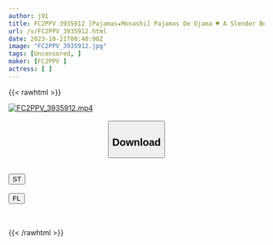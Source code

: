 ```yaml
---
author: j91
title: FC2PPV 3935912 [Pajamas★Monashi] Pajamas De Ojama ♥ A Slender Beauty With An Outstanding Style And A Tall Height, Weighing Only 38 Kg ♥ A Neat And Mature-Looking JD Becomes Erotic ♥ A Thick Cock Enters Her Extremely Slender Body ~ ♥
url: /v/FC2PPV_3935912.html
date: 2023-10-21T00:40:00Z
image: "FC2PPV_3935912.jpg"
tags: [Uncensored, ]
maker: [FC2PPV ]
actress: [ ]
---
```



{{< rawhtml >}}

<div class="video" data-videoid="aqvr8kRWorCxBBb">
    <a href="javascript:;">
        <img src="https://my.j91.asia/v/FC2PPV_3935912.jpg" width="WIDTH" height="HEIGHT" alt="FC2PPV_3935912.mp4" loading="lazy">
    </a>
</div>

<script type="text/javascript" src="https://j91.asia/asset/on-demand-st.js"></script>

<br>
  <link rel="stylesheet" href="https://j91.asia/asset/bs5.css">
  
  <center>
  <button class="btn btn-primary" type="button" data-bs-toggle="collapse" data-bs-target=".multi-collapse" aria-expanded="false" aria-controls="multiCollapseExample1 multiCollapseExample2"><h2>Download</h2></button></center>
</p>
<div class="row">
  <div class="col">
    <div class="collapse multi-collapse" id="multiCollapseExample1">
      <div class="card card-body">
	      	      <br>
<div class="buttons">  
<a href="https://streamtape.to/v/aqvr8kRWorCxBBb"><button class="btn-hover color-3"><i class="fa fa-download"></i> ST</button></a></div>
    </div>
  </div>
</div>
  <div class="col">
    <div class="collapse multi-collapse" id="multiCollapseExample2">
      <div class="card card-body">
	      <br>
<div class="buttons">
    <a href="https://filelions.online/f/z56dz2t4y6om"><button class="btn-hover color-9"><i class="fa fa-download"></i> FL</button></a></div>
<br><br>
      </div>
    </div>
  </div>
</div>

{{< /rawhtml >}}